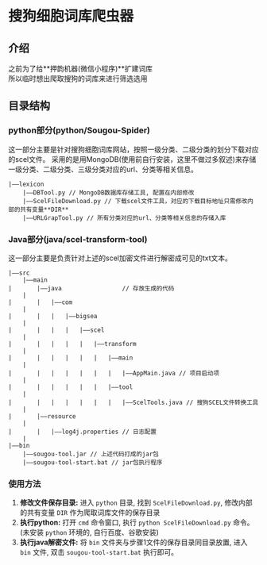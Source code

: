 # 搜狗细胞词库爬虫器
## 介绍
之前为了给**押韵机器(微信小程序)**扩建词库<br/>
所以临时想出爬取搜狗的词库来进行筛选选用<br/>

## 目录结构
### **python部分**(python/Sougou-Spider)
这一部分主要是针对搜狗细胞词库网站，按照一级分类、二级分类的划分下载对应的scel文件。
采用的是用MongoDB(使用前自行安装，这里不做过多叙述)来存储一级分类、二级分类、三级分类对应的url、分类等相关信息。
```
|——lexicon	
	|——DBTool.py // MongoDB数据库存储工具, 配置在内部修改
	|——ScelFileDownload.py // 下载scel文件工具，对应的下载目标地址只需修改内部的共有变量**DIR**
	|——URLGrapTool.py // 所有分类对应的url、分类等相关信息的存储入库
```

### **Java部分**(java/scel-transform-tool)
这一部分主要是负责针对上述的scel加密文件进行解密成可见的txt文本。
```
|——src	
	|——main                                             
|		|——java					// 存放生成的代码
	|
|		|	|——com
	|
|		|	|	|——bigsea
	|
|		|	|	|	|——scel
	|
|		|	|	|	|	|——transform
	|
|		|	|	|	|	|	|——main
	|
|		|	|	|	|	|	|	|——AppMain.java // 项目启动项
	|
|		|	|	|	|	|	|——tool
	|
|		|	|	|	|	|	|	|——ScelTools.java // 搜狗SCEL文件转换工具
	|
|		|——resource
	|
|		|	|——log4j.properties // 日志配置
	|
|——bin
	|——sougou-tool.jar // 上述代码打成的jar包
	|——sougou-tool-start.bat // jar包执行程序
```

### 使用方法
1. **修改文件保存目录:** 进入 `python` 目录, 找到 `ScelFileDownload.py`, 修改内部的共有变量 `DIR` 作为爬取词库文件的保存目录<br/>
2. **执行python:** 打开 `cmd` 命令窗口, 执行 `python ScelFileDownload.py` 命令。(未安装 `python` 环境的, 自行百度、谷歌安装)<br/>
3. **执行java解密文件:** 将 `bin` 文件夹与步骤1文件的保存目录同目录放置, 进入 `bin` 文件, 双击 `sougou-tool-start.bat` 执行即可。<br/>
